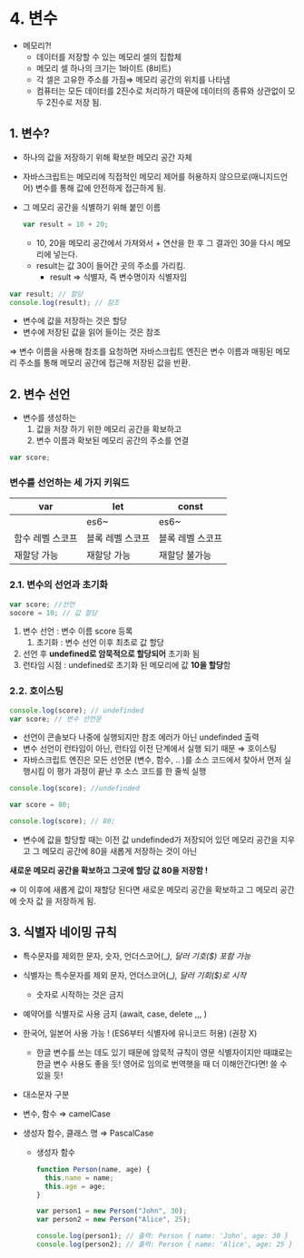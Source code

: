 # 4. 변수

- 메모리?!
  - 데이터를 저장할 수 있는 메모리 셀의 집합체
  - 메모리 셀 하나의 크기는 1바이트 (8비트)
  - 각 셀은 고유한 주소를 가짐⇒ 메모리 공간의 위치를 나타냄
  - 컴퓨터는 모든 데이터를 2진수로 처리하기 때문에 데이터의 종류와 상관없이 모두 2진수로 저장 됨.

## 1. 변수?

- 하나의 값을 저장하기 위해 확보한 메모리 공간 자체
- 자바스크립트는 메모리에 직접적인 메모리 제어를 허용하지 않으므로(매니지드언어) 변수를 통해 값에 안전하게 접근하게 됨.
- 그 메모리 공간을 식별하기 위해 붙인 이름

  ```jsx
  var result = 10 + 20;
  ```

  - 10, 20을 메모리 공간에서 가져와서 + 연산을 한 후 그 결과인 30을 다시 메모리에 넣는다.
  - result는 값 30이 들어간 곳의 주소를 가리킴.
    - result ⇒ 식별자, 즉 변수명이자 식별자임

```jsx
var result; // 할당
console.log(result); // 참조
```

- 변수에 값을 저장하는 것은 할당
- 변수에 저장된 값을 읽어 들이는 것은 참조

⇒ 변수 이름을 사용해 참조를 요청하면 자바스크립트 엔진은 변수 이름과 매핑된 메모리 주소를 통해 메모리 공간에 접근해 저장된 값을 반환.

## 2. 변수 선언

- 변수를 생성하는
  1. 값을 저장 하기 위한 메모리 공간을 확보하고
  2. 변수 이름과 확보된 메모리 공간의 주소를 연결

```jsx
var score;
```

### 변수를 선언하는 세 가지 키워드

| var              | let              | const            |
| ---------------- | ---------------- | ---------------- |
|                  | es6~             | es6~             |
| 함수 레벨 스코프 | 블록 레벨 스코프 | 블록 레벨 스코프 |
| 재할당 가능      | 재할당 가능      | 재할당 불가능    |

### 2.1. 변수의 선언과 초기화

```jsx
var score; //선언
socore = 10; // 값 할당
```

1. 변수 선언 : 변수 이름 score 등록
   1. 초기화 : 변수 선언 이후 최초로 값 할당
2. 선언 후 **undefined로 암묵적으로 할당되어** 초기화 됨
3. 런타임 시점 : undefined로 초기화 된 메모리에 값 **10을 할당**함

### 2.2. 호이스팅

```jsx
console.log(score); // undefinded
var score; // 변수 선언문
```

- 선언이 콘솔보다 나중에 실행되지만 참조 에러가 아닌 undefinded 출력
- 변수 선언이 런타임이 아닌, 런타임 이전 단계에서 실행 되기 때문
  ⇒ 호이스팅
- 자바스크립트 엔진은 모든 선언문 (변수, 함수, .. )를 소스 코드에서 찾아서 먼저 실행시킴 이 평가 과정이 끝난 후 소스 코드를 한 줄씩 실행

```jsx
console.log(score); //undefinded

var score = 80;

console.log(score); // 80;
```

- 변수에 값을 할당할 때는 이전 값 undefinded가 저장되어 있던 메모리 공간을 지우고 그 메모리 공간에 80을 새롭게 저장하는 것이 아닌

**새로운 메모리 공간을 확보하고 그곳에 할당 값 80을 저장함 !**

⇒ 이 이후에 새롭게 값이 재할당 된다면 새로운 메모리 공간을 확보하고 그 메모리 공간에 숫자 값 을 저장하게 됨.

## 3. 식별자 네이밍 규칙

- 특수문자를 제외한 문자, 숫자, 언더스코어(\__), 달러 기호($) 포함 가능_
- 식별자는 특수문자를 제외 문자, 언더스코어(\__), 달러 기회($)로 시작_
  - 숫자로 시작하는 것은 금지
- 예약어를 식별자로 사용 금지 (await, case, delete ,,, )
- 한국어, 일본어 사용 가능 ! (ES6부터 식별자에 유니코드 허용) (권장 X)
  - 한글 변수를 쓰는 데도 있기 때문에 암묵적 규칙이 영문 식별자이지만
    때떄로는 한글 변수 사용도 좋을 듯!
    영어로 임의로 번역햇을 때 더 이해안간다면! 쓸 수 있을 듯!
- 대소문자 구분

- 변수, 함수 ⇒ camelCase
- 생성자 함수, 클래스 명 ⇒ PascalCase

  - 생성자 함수

    ```jsx
    function Person(name, age) {
      this.name = name;
      this.age = age;
    }

    var person1 = new Person("John", 30);
    var person2 = new Person("Alice", 25);

    console.log(person1); // 출력: Person { name: 'John', age: 30 }
    console.log(person2); // 출력: Person { name: 'Alice', age: 25 }
    ```
